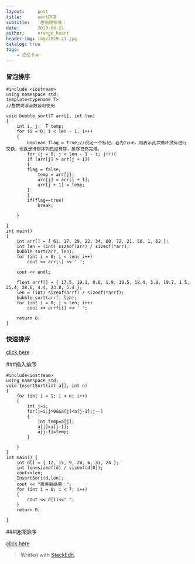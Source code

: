 ```yaml
---
layout:     post
title:      sort排序
subtitle:    想啥呢快背！
date:       2019-06-22
author:     orange_heart
header-img: img/2019-21.jpg
catalog: true
tags:
    - 记忆卡片
---
```


### 冒泡排序


```objc
#include <iostream>
using namespace std;
template<typename T>  
//整数或浮点数皆可使用

void bubble_sort(T arr[], int len)
{
    int i, j;  T temp;
    for (i = 0; i < len - 1; i++)
    {
	    boolean flag = true;//设定一个标记，若为true，则表示此次循环没有进行交换，也就是待排序列已经有序，排序已然完成。
        for (j = 0; j < len - 1 - i; j++){
        if (arr[j] > arr[j + 1])
        {
        flag = false;
            temp = arr[j];
            arr[j] = arr[j + 1];
            arr[j + 1] = temp;
        }
        }
        if(flag==true)
	        break;

	}

}
int main()
{
    int arr[] = { 61, 17, 29, 22, 34, 60, 72, 21, 50, 1, 62 };
    int len = (int) sizeof(arr) / sizeof(*arr);
    bubble_sort(arr, len);
    for (int i = 0; i < len; i++)
        cout << arr[i] << ' ';
 
    cout << endl;
 
    float arrf[] = { 17.5, 19.1, 0.6, 1.9, 10.5, 12.4, 3.8, 19.7, 1.5, 25.4, 28.6, 4.4, 23.8, 5.4 };
    len = (int) sizeof(arrf) / sizeof(*arrf);
    bubble_sort(arrf, len);
    for (int i = 0; i < len; i++)
        cout << arrf[i] << ' ';
 
    return 0;
}
```

### 快速排序

[click here](https://aydove.github.io/2019/03/27/09-1-%E9%80%92%E5%BD%92%E5%BF%AB%E6%8E%92/)

###插入排序
```objc
#include<iostream>
using namespace std;
void InsertSort(int a[], int n)
{
    for (int i = 1; i < n; i++)
    {
    	int j=i;
    	for(j=i;j>0&&a[j]<a[j-1];j--)
    	{
    		int temp=a[j];
    		a[j]=a[j-1];
    		a[j-1]=temp;
    	}

    }
}
int main() {
    int d[] = { 12, 15, 9, 20, 6, 31, 24 };
    int len=sizeof(d) / sizeof(d[0]);
    cout<<len;
    InsertSort(d,len);
    cout << "排序后结果：";
    for (int i = 0; i < 7; i++)
    {
        cout << d[i]<<" ";
    }
    return 0;

}

```

###选择排序

[click here](https://www.cnblogs.com/chengxiao/p/6103002.html)


> Written with [StackEdit](https://stackedit.io/).


<!--stackedit_data:
eyJoaXN0b3J5IjpbLTgwMDYzMDQ1MSw0ODQ3NTkxMTksLTIxMD
AxMDYyNTFdfQ==
-->